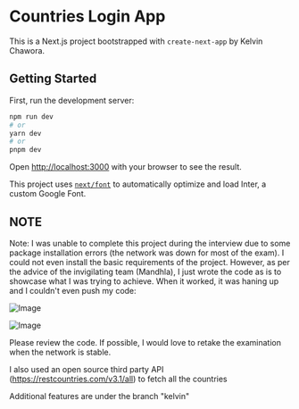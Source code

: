 # Countries Login App

This is a Next.js project bootstrapped with `create-next-app` by Kelvin Chawora.

## Getting Started

First, run the development server:

```bash
npm run dev
# or
yarn dev
# or
pnpm dev
```

Open [http://localhost:3000](http://localhost:3000) with your browser to see the result.

This project uses [`next/font`](https://nextjs.org/docs/basic-features/font-optimization) to automatically optimize and load Inter, a custom Google Font.

## NOTE


Note: I was unable to complete this project during the interview due to some package installation errors (the network was down for most of the exam). I could not even install the basic requirements of the project. However, as per the advice of the invigilating team (Mandhla), I just wrote the code as is to showcase what I was trying to achieve. When it worked, it was haning up and I couldn't even push my code:

![Image](/network.png)
<br />

![Image](/network.png)

Please review the code. If possible, I would love to retake the examination when the network is stable.
<br />

I also used an open source third party API (https://restcountries.com/v3.1/all) to fetch all the countries


Additional features are under the branch "kelvin"